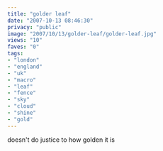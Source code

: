 ```yaml
---
title: "golder leaf"
date: "2007-10-13 08:46:30"
privacy: "public"
image: "2007/10/13/golder-leaf/golder-leaf.jpg"
views: "10"
faves: "0"
tags:
- "london"
- "england"
- "uk"
- "macro"
- "leaf"
- "fence"
- "sky"
- "cloud"
- "shine"
- "gold"
---
```

doesn't do justice to how golden it is

